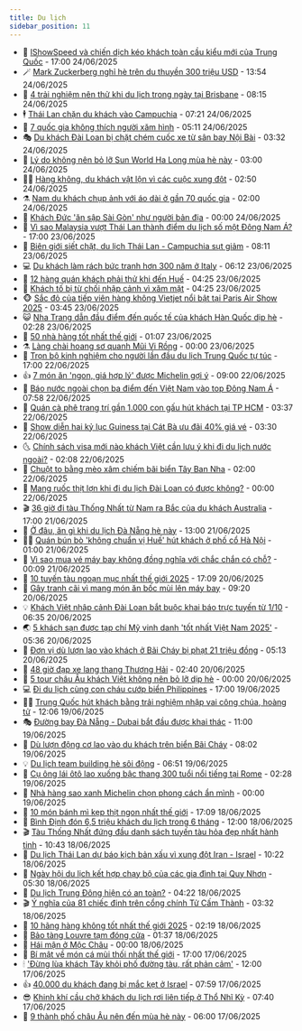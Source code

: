 ```yaml
---
title: Du lịch
sidebar_position: 11
---
```


<!-- vnexpress-du-lich:START -->
- 💂 [IShowSpeed và chiến dịch kéo khách toàn cầu kiểu mới của Trung Quốc](https://vnexpress.net/ishowspeed-va-chien-dich-keo-khach-toan-cau-kieu-moi-cua-trung-quoc-4905739.html) - 17:00 24/06/2025
- 🪄 [Mark Zuckerberg nghỉ hè trên du thuyền 300 triệu USD](https://vnexpress.net/mark-zuckerberg-nghi-he-tren-du-thuyen-300-trieu-usd-4905168.html) - 13:54 24/06/2025
- 🦅 [4 trải nghiệm nên thử khi du lịch trong ngày tại Brisbane](https://vnexpress.net/4-trai-nghiem-nen-thu-khi-du-lich-trong-ngay-tai-brisbane-4905238.html) - 08:15 24/06/2025
- 🕴 [Thái Lan chặn du khách vào Campuchia](https://vnexpress.net/thai-lan-chan-du-khach-vao-campuchia-4905577.html) - 07:21 24/06/2025
- 👀 [7 quốc gia không thích người xăm hình](https://vnexpress.net/7-quoc-gia-khong-thich-nguoi-xam-hinh-4905538.html) - 05:11 24/06/2025
- 🎭 [Du khách Đài Loan bị chặt chém cuốc xe từ sân bay Nội Bài](https://vnexpress.net/du-khach-dai-loan-bi-chat-chem-cuoc-xe-tu-san-bay-noi-bai-4905427.html) - 03:32 24/06/2025
- 🦒 [Lý do không nên bỏ lỡ Sun World Ha Long mùa hè này](https://vnexpress.net/ly-do-khong-nen-bo-lo-sun-world-ha-long-mua-he-nay-4905422.html) - 03:00 24/06/2025
- 👨‍🏫 [Hàng không, du khách vật lộn vì các cuộc xung đột](https://vnexpress.net/hang-khong-du-khach-vat-lon-vi-cac-cuoc-xung-dot-4905395.html) - 02:50 24/06/2025
- ⚗️ [Nam du khách chụp ảnh với áo dài ở gần 70 quốc gia](https://vnexpress.net/nam-du-khach-chup-anh-voi-ao-dai-o-gan-70-quoc-gia-4904001.html) - 02:00 24/06/2025
- 🥸 [Khách Đức &#39;ăn sập Sài Gòn&#39; như người bản địa](https://vnexpress.net/khach-duc-an-sap-sai-gon-nhu-nguoi-ban-dia-4904022.html) - 00:00 24/06/2025
- 🤠 [Vì sao Malaysia vượt Thái Lan thành điểm du lịch số một Đông Nam Á?](https://vnexpress.net/vi-sao-malaysia-vuot-thai-lan-thanh-diem-du-lich-so-mot-dong-nam-a-4905156.html) - 17:00 23/06/2025
- 🚀 [Biên giới siết chặt, du lịch Thái Lan - Campuchia sụt giảm](https://vnexpress.net/bien-gioi-siet-chat-du-lich-thai-lan-campuchia-sut-giam-4905097.html) - 08:11 23/06/2025
- 💻 [Du khách làm rách bức tranh hơn 300 năm ở Italy](https://vnexpress.net/du-khach-lam-rach-buc-tranh-hon-300-nam-o-italy-4905080.html) - 06:12 23/06/2025
- 💼 [12 hàng quán khách phải thử khi đến Huế](https://vnexpress.net/12-hang-quan-khach-phai-thu-khi-den-hue-4903753.html) - 04:25 23/06/2025
- 🤡 [Khách tố bị từ chối nhập cảnh vì xăm mặt](https://vnexpress.net/khach-to-bi-tu-choi-nhap-canh-vi-xam-mat-4904983.html) - 04:25 23/06/2025
- 🐵 [Sắc đỏ của tiếp viên hàng không Vietjet nổi bật tại Paris Air Show 2025](https://vnexpress.net/sac-do-cua-tiep-vien-hang-khong-vietjet-noi-bat-tai-paris-air-show-2025-4904910.html) - 03:45 23/06/2025
- 😺 [Nha Trang dẫn đầu điểm đến quốc tế của khách Hàn Quốc dịp hè](https://vnexpress.net/nha-trang-dan-dau-diem-den-quoc-te-cua-khach-han-quoc-dip-he-4904902.html) - 02:28 23/06/2025
- 🌈 [50 nhà hàng tốt nhất thế giới](https://vnexpress.net/50-nha-hang-tot-nhat-the-gioi-4904823.html) - 01:07 23/06/2025
- ⚗️ [Làng chài hoang sơ quanh Mũi Vi Rồng](https://vnexpress.net/lang-chai-hoang-so-quanh-mui-vi-rong-4902874.html) - 00:00 23/06/2025
- 👀 [Trọn bộ kinh nghiệm cho người lần đầu du lịch Trung Quốc tự túc](https://vnexpress.net/tron-bo-kinh-nghiem-cho-nguoi-lan-dau-du-lich-trung-quoc-tu-tuc-4904286.html) - 17:00 22/06/2025
- 👍 [7 món ăn &#39;ngon, giá hợp lý&#39; được Michelin gợi ý](https://vnexpress.net/7-mon-an-ngon-gia-hop-ly-duoc-michelin-goi-y-4904263.html) - 09:00 22/06/2025
- 💄 [Báo nước ngoài chọn ba điểm đến Việt Nam vào top Đông Nam Á](https://vnexpress.net/bao-nuoc-ngoai-chon-ba-diem-den-viet-nam-vao-top-dong-nam-a-4904675.html) - 07:58 22/06/2025
- 🥷 [Quán cà phê trang trí gần 1.000 con gấu hút khách tại TP HCM](https://vnexpress.net/quan-ca-phe-trang-tri-gan-1-000-con-gau-hut-khach-tai-tp-hcm-4904474.html) - 03:37 22/06/2025
- 📝 [Show diễn hai kỷ lục Guiness tại Cát Bà ưu đãi 40% giá vé](https://vnexpress.net/show-dien-hai-ky-luc-guiness-tai-cat-ba-uu-dai-40-gia-ve-4904683.html) - 03:30 22/06/2025
- 🌜 [Chính sách visa mới nào khách Việt cần lưu ý khi đi du lịch nước ngoài?](https://vnexpress.net/chinh-sach-visa-moi-nao-khach-viet-can-luu-y-khi-di-du-lich-nuoc-ngoai-4904364.html) - 02:08 22/06/2025
- 📝 [Chuột to bằng mèo xâm chiếm bãi biển Tây Ban Nha](https://vnexpress.net/chuot-to-bang-meo-xam-chiem-bai-bien-tay-ban-nha-4904441.html) - 02:00 22/06/2025
- 🧰 [Mang ruốc thịt lợn khi đi du lịch Đài Loan có được không?](https://vnexpress.net/mang-ruoc-thit-lon-khi-di-du-lich-dai-loan-co-duoc-khong-4904513.html) - 00:00 22/06/2025
- 🎬 [36 giờ đi tàu Thống Nhất từ Nam ra Bắc của du khách Australia](https://vnexpress.net/36-gio-di-tau-thong-nhat-tu-nam-ra-bac-cua-du-khach-australia-4904544.html) - 17:00 21/06/2025
- 🧐 [Ở đâu, ăn gì khi du lịch Đà Nẵng hè này](https://vnexpress.net/o-dau-an-gi-khi-du-lich-da-nang-he-nay-4904342.html) - 13:00 21/06/2025
- 👨‍🏫 [Quán bún bò &#39;không chuẩn vị Huế&#39; hút khách ở phố cổ Hà Nội](https://vnexpress.net/quan-bun-bo-khong-chuan-vi-hue-hut-khach-o-pho-co-ha-noi-4903749.html) - 01:00 21/06/2025
- 🦣 [Vì sao mua vé máy bay không đồng nghĩa với chắc chắn có chỗ?](https://vnexpress.net/vi-sao-mua-ve-may-bay-khong-dong-nghia-voi-chac-chan-co-cho-4904361.html) - 00:09 21/06/2025
- 🌋 [10 tuyến tàu ngoạn mục nhất thế giới 2025](https://vnexpress.net/10-tuyen-tau-ngoan-muc-nhat-the-gioi-2025-4903820.html) - 17:09 20/06/2025
- 🦄 [Gây tranh cãi vì mang món ăn bốc mùi lên máy bay](https://vnexpress.net/gay-tranh-cai-vi-mang-mon-an-boc-mui-len-may-bay-4903629.html) - 09:20 20/06/2025
- 💡 [Khách Việt nhập cảnh Đài Loan bắt buộc khai báo trực tuyến từ 1/10](https://vnexpress.net/khach-viet-nhap-canh-dai-loan-bat-buoc-khai-bao-truc-tuyen-tu-1-10-4904090.html) - 06:35 20/06/2025
- 🌏 [5 khách sạn được tạp chí Mỹ vinh danh &#39;tốt nhất Việt Nam 2025&#39;](https://vnexpress.net/5-khach-san-duoc-tap-chi-my-vinh-danh-tot-nhat-viet-nam-2025-4903904.html) - 05:36 20/06/2025
- 💂 [Đơn vị dù lượn lao vào khách ở Bãi Cháy bị phạt 21 triệu đồng](https://vnexpress.net/don-vi-du-luon-lao-vao-khach-o-bai-chay-bi-phat-21-trieu-dong-4904044.html) - 05:13 20/06/2025
- 🤩 [48 giờ đạp xe lang thang Thượng Hải](https://vnexpress.net/48-gio-dap-xe-lang-thang-thuong-hai-4903759.html) - 02:40 20/06/2025
- 💪 [5 tour châu Âu khách Việt không nên bỏ lỡ dịp hè](https://vnexpress.net/5-tour-chau-au-khach-viet-khong-nen-bo-lo-dip-he-4903541.html) - 00:00 20/06/2025
- 💻 [Đi du lịch cùng con cháu cướp biển Philippines](https://vnexpress.net/di-du-lich-cung-con-chau-cuop-bien-philippines-4903887.html) - 17:00 19/06/2025
- 🧑‍💻 [Trung Quốc hút khách bằng trải nghiệm nhập vai công chúa, hoàng tử](https://vnexpress.net/trung-quoc-hut-khach-bang-trai-nghiem-nhap-vai-cong-chua-hoang-tu-4903711.html) - 12:06 19/06/2025
- 🎭 [Đường bay Đà Nẵng - Dubai bắt đầu được khai thác](https://vnexpress.net/duong-bay-da-nang-dubai-bat-dau-duoc-khai-thac-4903635.html) - 11:00 19/06/2025
- 🧐 [Dù lượn động cơ lao vào du khách trên biển Bãi Cháy](https://vnexpress.net/du-luon-dong-co-lao-vao-du-khach-tren-bien-bai-chay-4903659.html) - 08:02 19/06/2025
- 💡 [Du lịch team building hè sôi động](https://vnexpress.net/du-lich-team-building-he-soi-dong-4903438.html) - 06:51 19/06/2025
- 🌊 [Cụ ông lái ôtô lao xuống bậc thang 300 tuổi nổi tiếng tại Rome](https://vnexpress.net/cu-ong-lai-oto-lao-xuong-bac-thang-300-tuoi-noi-tieng-tai-rome-4903526.html) - 02:28 19/06/2025
- 🎃 [Nhà hàng sao xanh Michelin chọn phong cách ẩn mình](https://vnexpress.net/nha-hang-sao-xanh-michelin-chon-phong-cach-an-minh-4896517.html) - 00:00 19/06/2025
- 🧠 [10 món bánh mì kẹp thịt ngon nhất thế giới](https://vnexpress.net/10-mon-banh-mi-kep-thit-ngon-nhat-the-gioi-4898842.html) - 17:09 18/06/2025
- 💄 [Bình Định đón 6,5 triệu khách du lịch trong 6 tháng](https://vnexpress.net/binh-dinh-don-6-5-trieu-khach-du-lich-trong-6-thang-4903218.html) - 12:00 18/06/2025
- 🎬 [Tàu Thống Nhất đứng đầu danh sách tuyến tàu hỏa đẹp nhất hành tinh](https://vnexpress.net/tau-thong-nhat-dung-dau-danh-sach-tuyen-tau-hoa-dep-nhat-hanh-tinh-4903414.html) - 10:43 18/06/2025
- 🐻 [Du lịch Thái Lan dự báo kịch bản xấu vì xung đột Iran - Israel](https://vnexpress.net/du-lich-thai-lan-du-bao-kich-ban-xau-vi-xung-dot-iran-israel-4903368.html) - 10:22 18/06/2025
- 🌝 [Ngày hội du lịch kết hợp chạy bộ của các gia đình tại Quy Nhơn](https://vnexpress.net/ngay-hoi-du-lich-ket-hop-chay-bo-cua-cac-gia-dinh-tai-quy-nhon-4903131.html) - 05:30 18/06/2025
- 🤩 [Du lịch Trung Đông hiện có an toàn?](https://vnexpress.net/du-lich-trung-dong-hien-co-an-toan-4899977.html) - 04:22 18/06/2025
- 🎬 [Ý nghĩa của 81 chiếc đinh trên cổng chính Tử Cấm Thành](https://vnexpress.net/y-nghia-cua-81-chiec-dinh-tren-cong-chinh-tu-cam-thanh-4899966.html) - 03:32 18/06/2025
- 🦩 [10 hãng hàng không tốt nhất thế giới 2025](https://vnexpress.net/10-hang-hang-khong-tot-nhat-the-gioi-2025-4902986.html) - 02:19 18/06/2025
- 🦍 [Bảo tàng Louvre tạm đóng cửa](https://vnexpress.net/bao-tang-louvre-tam-dong-cua-4902987.html) - 01:37 18/06/2025
- 👀 [Hái mận ở Mộc Châu](https://vnexpress.net/hai-man-o-moc-chau-4899708.html) - 00:00 18/06/2025
- 🧰 [Bí mật về món cá mùi thối nhất thế giới](https://vnexpress.net/bi-mat-ve-mon-ca-mui-thoi-nhat-the-gioi-4902877.html) - 17:00 17/06/2025
- 🕯 [&#39;Đừng lùa khách Tây khỏi phố đường tàu, rất phản cảm&#39;](https://vnexpress.net/dung-lua-khach-tay-khoi-pho-duong-tau-rat-phan-cam-4899895.html) - 12:00 17/06/2025
- 👍 [40.000 du khách đang bị mắc kẹt ở Israel](https://vnexpress.net/40-000-du-khach-dang-bi-mac-ket-o-israel-4899795.html) - 07:59 17/06/2025
- 😎 [Khinh khí cầu chở khách du lịch rơi liên tiếp ở Thổ Nhĩ Kỳ](https://vnexpress.net/khinh-khi-cau-cho-khach-du-lich-roi-lien-tiep-o-tho-nhi-ky-4899893.html) - 07:40 17/06/2025
- 🐘 [9 thành phố châu Âu nên đến mùa hè này](https://vnexpress.net/9-thanh-pho-chau-au-nen-den-mua-he-nay-4897782.html) - 06:00 17/06/2025<!-- vnexpress-du-lich:END -->
